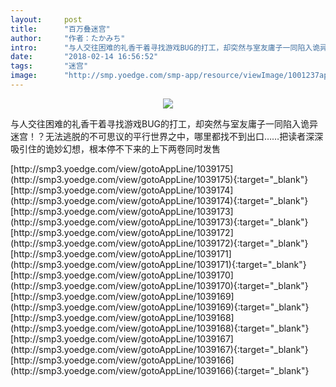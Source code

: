 ```yaml
---
layout:     post
title:      "百万叠迷宫"
author:     "作者：たかみち"
intro:      "与人交往困难的礼香干着寻找游戏BUG的打工，却突然与室友庸子一同陷入诡异迷宫！？无法逃脱的不可思议的平行世界之中，哪里都找不到出口……把读者深深吸引住的诡妙幻想，根本停不下来的上下两卷同时发售"
date:       "2018-02-14 16:56:52"
tags:       "迷宫"
image:      "http://smp.yoedge.com/smp-app/resource/viewImage/1001237appline.png"
---
```

<div style="text-align: center">
<p><img src="http://smp.yoedge.com/smp-app/resource/viewImage/1001237appline.png"/></p>
</div>
<p class="post-meta">
<span>与人交往困难的礼香干着寻找游戏BUG的打工，却突然与室友庸子一同陷入诡异迷宫！？无法逃脱的不可思议的平行世界之中，哪里都找不到出口……把读者深深吸引住的诡妙幻想，根本停不下来的上下两卷同时发售</span>
</p>
[http://smp3.yoedge.com/view/gotoAppLine/1039175](http://smp3.yoedge.com/view/gotoAppLine/1039175){:target="_blank"}
[http://smp3.yoedge.com/view/gotoAppLine/1039174](http://smp3.yoedge.com/view/gotoAppLine/1039174){:target="_blank"}
[http://smp3.yoedge.com/view/gotoAppLine/1039173](http://smp3.yoedge.com/view/gotoAppLine/1039173){:target="_blank"}
[http://smp3.yoedge.com/view/gotoAppLine/1039172](http://smp3.yoedge.com/view/gotoAppLine/1039172){:target="_blank"}
[http://smp3.yoedge.com/view/gotoAppLine/1039171](http://smp3.yoedge.com/view/gotoAppLine/1039171){:target="_blank"}
[http://smp3.yoedge.com/view/gotoAppLine/1039170](http://smp3.yoedge.com/view/gotoAppLine/1039170){:target="_blank"}
[http://smp3.yoedge.com/view/gotoAppLine/1039169](http://smp3.yoedge.com/view/gotoAppLine/1039169){:target="_blank"}
[http://smp3.yoedge.com/view/gotoAppLine/1039168](http://smp3.yoedge.com/view/gotoAppLine/1039168){:target="_blank"}
[http://smp3.yoedge.com/view/gotoAppLine/1039167](http://smp3.yoedge.com/view/gotoAppLine/1039167){:target="_blank"}
[http://smp3.yoedge.com/view/gotoAppLine/1039166](http://smp3.yoedge.com/view/gotoAppLine/1039166){:target="_blank"}


